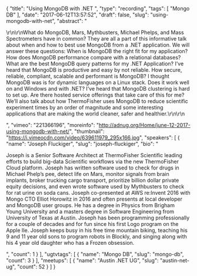 {
  "title": "Using MongoDB with .NET ",
  "type": "recording",
  "tags": [
    "Mongo DB"
  ],
  "date": "2017-06-12T13:57:52",
  "draft": false,
  "slug": "using-mongodb-with-net",
  "abstract": "<p>\r\n\r\nWhat do MongoDB, Mars, Mythbusters, Michael Phelps, and Mass Spectrometers have in common? They are all a part of this informative talk about when and how to best use MongoDB from a .NET application. We will answer these questions: When is MongoDB the right fit for my application? How does MongoDB performance compare with a relational databases? What are the best MongoDB query patterns for my .NET Application? I’ve heard that MongoDB is productive and easy by not reliable. How secure, reliable, compliant, scalable and performant is MongoDB? I thought MongoDB was is for dynamic languages on a Linux stack. Does it work well on and Windows and with .NET? I’ve heard that MongoDB clustering is hard to set up. Are there hosted service offerings that take care of this for me? We’ll also talk about how ThermoFisher uses MongoDB to reduce scientific experiment times by an order of magnitude and some interesting applications that are making the world cleaner, safer and healthier.\r\n\r\n</p>",
  "vimeo": "221366196",
  "moreinfo": "http://adnug.org/Home/june-12-2017-using-mongodb-with-net/",
  "thumbnail": "https://i.vimeocdn.com/video/639611979_295x166.jpg",
  "speakers": [
    {
      "name": "Joseph Fluckiger",
      "slug": "joseph-fluckiger",
      "bio": "<p>Joseph is a Senior Software Architect at ThermoFisher Scientific leading efforts to build big-data Scientific workflows via the new ThermoFisher Cloud platform. Joseph has written software used to check for drugs in Michael Phelp’s pee, detect life on Mars, monitor signals from brain implants, broker trucking cargo transport, prioritize billion dollar private equity decisions, and even wrote software used by Mythbusters to check for rat urine on soda cans. Joseph co-presented at AWS re:Invent 2016 with Mongo CTO Elliot Horowitz in 2016 and often presents at local developer and MongoDB user groups. He has a degree in Physics from Brigham Young University and a masters degree in Software Engineering from University of Texas at Austin. Joseph has been programming professionally for a couple of decades and for fun since his first Logo program on the Apple IIe. Joseph keeps busy in his free time mountain biking, teaching his 9 and 11 year old sons to program robots in Blockly, and singing along with his 4 year old daughter who has a Frozen obsession.</p>",
      "count": 1
    }
  ],
  "ugtvtags": [
    {
      "name": "Mongo DB",
      "slug": "mongo-db",
      "count": 3
    }
  ],
  "meetups": [
    {
      "name": "Austin .NET UG",
      "slug": "austin-net-ug",
      "count": 52
    }
  ]
}